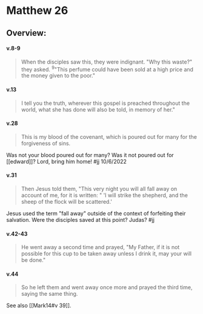 # Matthew 26

## Overview:


#### v.8-9
>When the disciples saw this, they were indignant. "Why this waste?" they asked. <sup>9</sup>"This perfume could have been sold at a high price and the money given to the poor."

#### v.13
>I tell you the truth, wherever this gospel is preached throughout the world, what she has done will also be told, in memory of her."

#### v.28
>This is my blood of the covenant, which is poured out for many for the forgiveness of sins.

Was not your blood poured out for many? Was it not poured out for [[edward]]? Lord, bring him home!
#jj 10/6/2022

#### v.31
>Then Jesus told them, "This very night you will all fall away on account of me, for it is written: " 'I will strike the shepherd, and the sheep of the flock will be scattered.'

Jesus used the term "fall away" outside of the context of forfeiting their salvation. Were the disciples saved at this point? Judas?
#jj 

#### v.42-43
>He went away a second time and prayed, "My Father, if it is not possible for this cup to be taken away unless I drink it, may your will be done."

#### v.44
>So he left them and went away once more and prayed the third time, saying the same thing.

See also [[Mark14#v 39]].


